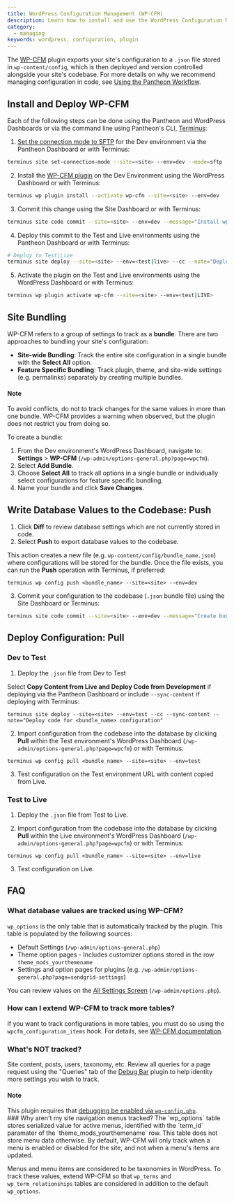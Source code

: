 ```yaml
---
title: WordPress Configuration Management (WP-CFM)
description: Learn how to install and use the WordPress Configuration Management plugin on your Pantheon WordPress site.
category:
  - managing
keywords: wordpress, configuration, plugin
---
```


The [WP-CFM](https://wordpress.org/plugins/wp-cfm/) plugin exports your site's configuration to a `.json` file stored in `wp-content/config`, which is then deployed and version controlled alongside your site's codebase. For more details on why we recommend managing configuration in code, see [Using the Pantheon Workflow](/docs/articles/sites/code/using-the-pantheon-workflow#configuration-management).

## Install and Deploy WP-CFM

Each of the following steps can be done using the Pantheon and WordPress Dashboards or via the command line using Pantheon's CLI, [Terminus](/docs/articles/local/cli):

1. [Set the connection mode to SFTP](/docs/articles/sites/code/developing-directly-with-sftp-mode) for the Dev environment via the Pantheon Dashboard or with Terminus:
 ```bash
 terminus site set-connection-mode --site=<site> --env=dev --mode=sftp
 ```

2. Install the [WP-CFM plugin](https://wordpress.org/plugins/wp-cfm/) on the Dev Environment using the WordPress Dashboard or with Terminus:
 ```bash
 terminus wp plugin install --activate wp-cfm --site=<site> --env=dev
 ```

3. Commit this change using the Site Dashboard or with Terminus:
 ```bash
 terminus site code commit --site=<site> --env=dev --message="Install wp-cfm plugin"
 ```

4. Deploy this commit to the Test and Live environments using the Pantheon Dashboard or with Terminus:
 ```bash
 # Deploy to Test|Live
 terminus site deploy --site=<site> --env=<test|live> --cc --note="Deploy WP-CFM plugin to the <Test|Live> environment"
 ```

5. Activate the plugin on the Test and Live environments using the WordPress Dashboard or with Terminus:
 ```bash
 terminus wp plugin activate wp-cfm --site=<site> --env=<test|LIVE>
 ```

## Site Bundling
WP-CFM refers to a group of settings to track as a **bundle**. There are two approaches to bundling your site's configuration:

- **Site-wide Bundling**: Track the entire site configuration in a single bundle with the **Select All** option.
- **Feature Specific Bundling**: Track plugin, theme, and site-wide settings (e.g. permalinks) separately by creating multiple bundles.
<div class="alert alert-info">
<h4>Note</h4>
To avoid conflicts, do not to track changes for the same values in more than one bundle. WP-CFM provides a warning when observed, but the plugin does not restrict you from doing so.
</div>

To create a bundle:

1. From the Dev environment's WordPress Dashboard, navigate to: **Settings** > **WP-CFM** (`/wp-admin/options-general.php?page=wpcfm`).
2. Select **Add Bundle**.
3. Choose **Select All** to track all options in a single bundle or individually select configurations for feature specific bundling.
4. Name your bundle and click **Save Changes**.

## Write Database Values to the Codebase: Push

1. Click **Diff** to review database settings which are not currently stored in code.
2. Select **Push** to export database values to the codebase.

 This action creates a new file (e.g. `wp-content/config/bundle_name.json`) where configurations will be stored for the bundle. Once the file exists, you can run the **Push** operation with Terminus, if preferred:

 ```
 terminus wp config push <bundle_name> --site=<site> --env=dev
 ```
3. Commit your configuration to the codebase (`.json` bundle file) using the Site Dashboard or Terminus:

 ```bash
 terminus site code commit --site=<site> --env=dev --message="Create bundle_name.json for tracking configuration in code"
 ```

## Deploy Configuration: Pull
### Dev to Test
1. Deploy the `.json` file from Dev to Test

 Select **Copy Content from Live and Deploy Code from Development** if deploying via the Pantheon Dashboard or include `--sync-content` if deploying with Terminus:

 ```
 terminus site deploy --site=<site> --env=test --cc --sync-content --note="Deploy code for <bundle_name> configuration"
 ```  
2. Import configuration from the codebase into the database by clicking **Pull** within the Test environment's WordPress Dashboard (`/wp-admin/options-general.php?page=wpcfm`) or with Terminus:

 ```
 terminus wp config pull <bundle_name> --site=<site> --env=test
 ```
3. Test configuration on the Test environment URL with content copied from Live.

### Test to Live
1. Deploy the `.json` file from Test to Live.

2. Import configuration from the codebase into the database by clicking **Pull** within the Live environment's WordPress Dashboard (`/wp-admin/options-general.php?page=wpcfm`) or with Terminus:

 ```
 terminus wp config pull <bundle_name> --site=<site> --env=live
 ```
3. Test configuration on Live.

## FAQ

### What database values are tracked using WP-CFM?
`wp_options` is the only table that is automatically tracked by the plugin. This table is populated by the following sources:

- Default Settings (`/wp-admin/options-general.php`)
- Theme option pages - Includes customizer options stored in the row `theme_mods_yourthemename`
- Settings and option pages for plugins (e.g. `/wp-admin/options-general.php?page=sendgrid-settings`)

You can review values on the [All Settings Screen](https://codex.wordpress.org/Option_Reference#All_Settings_Screen) (`/wp-admin/options.php`).

### How can I extend WP-CFM to track more tables?
If you want to track configurations in more tables, you must do so using the `wpcfm_configuration_items` hook. For details, see [WP-CFM documentation](http://forumone.github.io/wp-cfm/).

### What's NOT tracked?
Site content, posts, users, taxonomy, etc. Review all queries for a page request using the "Queries" tab of the [Debug Bar](https://wordpress.org/plugins/debug-bar/) plugin to help identity more settings you wish to track.

<div class="alert alert-info">
<h4>Note</h4>
This plugin requires that <a href="/docs/articles/wordpress/configuring-wp-config-php/#frequently-asked-questions">debugging be enabled via <code>wp-config.php</code></a>.
</div>
### Why aren't my site navigation menus tracked?
The `wp_options` table stores serialized value for active menus, identified with the `term_id` paramater of the `theme_mods_yourthemename` row. This table does not store menu data otherwise. By default, WP-CFM will only track when a menu is enabled or disabled for the site, and not when a menu's items are updated.

Menus and menu items are considered to be taxonomies in WordPress. To track these values, extend WP-CFM so that `wp_terms` and `wp_term_relationships` tables are considered in addition to the default `wp_options`.
